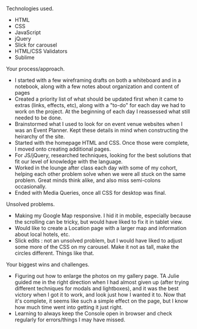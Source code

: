 Technologies used.
- HTML
- CSS
- JavaScript
- jQuery
- Slick for carousel
- HTML/CSS Validators
- Sublime


Your process/approach.
- I started with a few wireframing drafts on both a whiteboard and in a notebook, along with a few notes about organization and content of pages
- Created a priority list of what should be updated first when it came to extras (links, effects, etc), along with a "to-do" for each day we had to work on the project. At the beginning of each day I reassessed what still needed to be done.
- Brainstormed what I used to look for on event venue websites when I was an Event Planner. Kept these details in mind when constructing the heirarchy of the site.
- Started with the homepage HTML and CSS. Once those were complete, I moved onto creating additional pages.
- For JS/jQuery, researched techniques, looking for the best solutions that fit our level of knowledge with the language.
- Worked in the lounge after class each day with some of my cohort, helping each other problem solve when we were all stuck on the same problem. Great minds think alike, and also miss semi-colons occasionally.
- Ended with Media Queries, once all CSS for desktop was final.


Unsolved problems.
- Making my Google Map responsive. I hid it in mobile, especially because the scrolling can be tricky, but would have liked to fix it in tablet view.
- Would like to create a Location page with a larger map and information about local hotels, etc.
- Slick edits : not an unsolved problem, but I would have liked to adjust some more of the CSS on my carousel. Make it not as tall, make the circles different. Things like that.

Your biggest wins and challenges.
- Figuring out how to enlarge the photos on my gallery page. TA Julie guided me in the right direction when I had almost given up (after trying different techniques for modals and lightboxes), and it was the best victory when I got it to work, and look just how I wanted it to. Now that it's complete, it seems like such a simple effect on the page, but I know how much time went into getting it just right.
- Learning to always keep the Console open in browser and check regularly for errors/things I may have missed.
